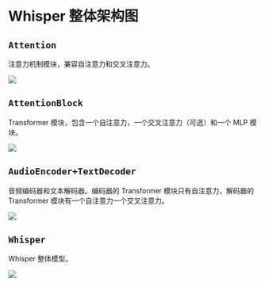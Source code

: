 # Whisper 整体架构图

## `Attention`

注意力机制模块，兼容自注意力和交叉注意力。

![](img/Whisper-Attention.png)

## `AttentionBlock`

Transformer 模块，包含一个自注意力，一个交叉注意力（可选）和一个 MLP 模块。

![](img/Whisper-AttentionBlock.png)

## `AudioEncoder+TextDecoder`

音频编码器和文本解码器。编码器的 Transformer 模块只有自注意力，解码器的Transformer 模块有一个自注意力一个交叉注意力。

![](img/Whisper-AudioEncoder%2BTextDecoder.png)

## `Whisper`

Whisper 整体模型。

![](img/Whisper.png)